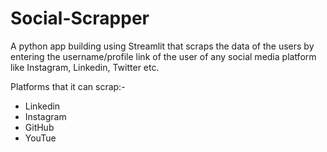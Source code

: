 # Social-Scrapper

A python app building using Streamlit that scraps the data of the users by entering the username/profile link of the user of any social media platform like Instagram, Linkedin, Twitter etc.

Platforms that it can scrap:-
- Linkedin
- Instagram
- GitHub
- YouTue
